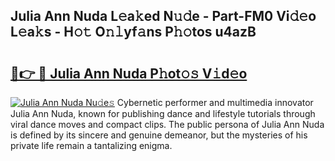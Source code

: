 ## Julia Ann Nuda L𝚎a𝚔ed N𝚞𝚍e - Part-FM0 Vi𝚍𝚎o L𝚎a𝚔s - H𝚘𝚝 O𝚗𝚕yf𝚊ns P𝚑𝚘tos u4azB

# <h2><a href="http://kf4snt.oniu.top/?m=Julia+Ann+Nuda">🔗👉 🔴 Julia Ann Nuda P𝚑ot𝚘𝚜 V𝚒d𝚎o</a></h2>

[![Julia Ann Nuda Nu𝚍e𝚜](https://i.imgur.com/0qMVB7G.gif)](http://kf4snt.oniu.top/?m=Julia+Ann+Nuda)
Cybernetic performer and multimedia innovator Julia Ann Nuda, known for publishing dance and lifestyle tutorials through viral dance moves and compact clips. The public persona of Julia Ann Nuda is defined by its sincere and genuine demeanor, but the mysteries of his private life remain a tantalizing enigma.  
